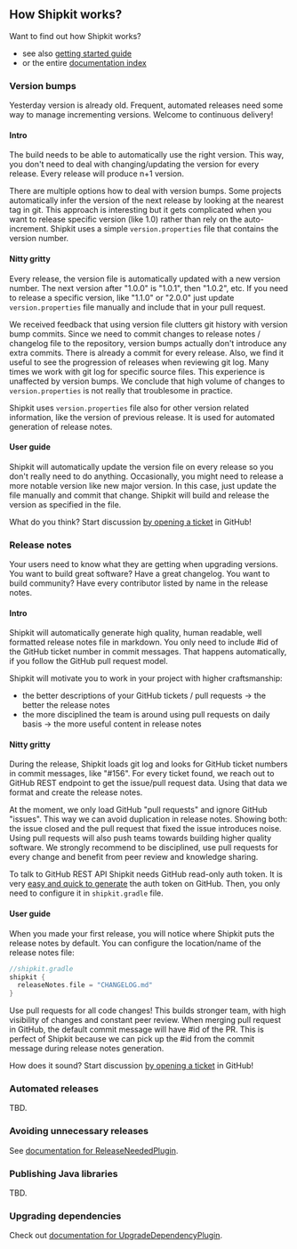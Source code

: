 ## How Shipkit works?

Want to find out how Shipkit works?
- see also [getting started guide](/docs/getting-started.md)
- or the entire [documentation index](/README.md#documentation)

### Version bumps

Yesterday version is already old.
Frequent, automated releases need some way to manage incrementing versions.
Welcome to continuous delivery!

#### Intro

The build needs to be able to automatically use the right version.
This way, you don't need to deal with changing/updating the version for every release.
Every release will produce n+1 version.

There are multiple options how to deal with version bumps.
Some projects automatically infer the version of the next release by looking at the nearest tag in git.
This approach is interesting but it gets complicated when you want to release specific version (like 1.0) rather than rely on the auto-increment.
Shipkit uses a simple ```version.properties``` file that contains the version number.

#### Nitty gritty

Every release, the version file is automatically updated with a new version number.
The next version after "1.0.0" is "1.0.1", then "1.0.2", etc.
If you need to release a specific version, like "1.1.0" or "2.0.0" just update ```version.properties``` file manually and include that in your pull request.

We received feedback that using version file clutters git history with version bump commits.
Since we need to commit changes to release notes / changelog file to the repository, version bumps actually don't introduce any extra commits.
There is already a commit for every release.
Also, we find it useful to see the progression of releases when reviewing git log.
Many times we work with git log for specific source files.
This experience is unaffected by version bumps.
We conclude that high volume of changes to ```version.properties``` is not really that troublesome in practice.

Shipkit uses ```version.properties``` file also for other version related information, like the version of previous release.
It is used for automated generation of release notes.

#### User guide

Shipkit will automatically update the version file on every release so you don't really need to do anything.
Occasionally, you might need to release a more notable version like new major version.
In this case, just update the file manually and commit that change.
Shipkit will build and release the version as specified in the file.

What do you think? Start discussion [by opening a ticket](https://github.com/mockito/shipkit/issues/new) in GitHub!

### Release notes

Your users need to know what they are getting when upgrading versions.
You want to build great software? Have a great changelog.
You want to build community? Have every contributor listed by name in the release notes.

#### Intro

Shipkit will automatically generate high quality, human readable, well formatted release notes file in markdown.
You only need to include #id of the GitHub ticket number in commit messages.
That happens automatically, if you follow the GitHub pull request model.

Shipkit will motivate you to work in your project with higher craftsmanship:
 - the better descriptions of your GitHub tickets / pull requests -> the better the release notes
 - the more disciplined the team is around using pull requests on daily basis -> the more useful content in release notes

#### Nitty gritty

During the release, Shipkit loads git log and looks for GitHub ticket numbers in commit messages, like "#156".
For every ticket found, we reach out to GitHub REST endpoint to get the issue/pull request data.
Using that data we format and create the release notes.

At the moment, we only load GitHub "pull requests" and ignore GitHub "issues".
This way we can avoid duplication in release notes.
Showing both: the issue closed and the pull request that fixed the issue introduces noise.
Using pull requests will also push teams towards building higher quality software.
We strongly recommend to be disciplined, use pull requests for every change and benefit from peer review and knowledge sharing.

To talk to GitHub REST API Shipkit needs GitHub read-only auth token.
It is very [easy and quick to generate](https://help.github.com/articles/creating-a-personal-access-token-for-the-command-line/) the auth token on GitHub.
Then, you only need to configure it in ```shipkit.gradle``` file.

#### User guide

When you made your first release, you will notice where Shipkit puts the release notes by default.
You can configure the location/name of the release notes file:

```gradle
//shipkit.gradle
shipkit {
  releaseNotes.file = "CHANGELOG.md"
}
```

Use pull requests for all code changes!
This builds stronger team, with high visibility of changes and constant peer review.
When merging pull request in GitHub, the default commit message will have #id of the PR.
This is perfect of Shipkit because we can pick up the #id from the commit message during release notes generation.

How does it sound? Start discussion [by opening a ticket](https://github.com/mockito/shipkit/issues/new) in GitHub!

### Automated releases

TBD.

### Avoiding unnecessary releases

See [documentation for ReleaseNeededPlugin](/docs/release-needed-plugin.md).

### Publishing Java libraries

TBD.

### Upgrading dependencies

Check out [documentation for UpgradeDependencyPlugin](/docs/upgrade-dependency-plugin.md).
